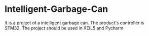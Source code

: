 # Intelligent-Garbage-Can
It is a project of a intelligent garbage can. The product's controller is STM32. The project should be used in KEIL5 and Pycharm
